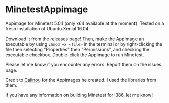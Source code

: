 # MinetestAppimage

Appimage for Minetest 5.0.1 (only x64 available at the moment). Tested on a fresh installation of Ubuntu Xenial 16.04.

Download it from the releases page! Then, make the AppImage an executable by using `chmod +x <file>` in the terminal or by right-clicking the file then selecting "Properties" then "Permissions", and checking the executable checkbox. Double-click the AppImage to run Minetest.

Please let me know if you encounter any errors. Report them on the issues page.

Credit to [Calinou](https://forum.minetest.net/memberlist.php?mode=viewprofile&u=194) for the Appimages he created. I used the libraries from them.

If you have any information on building Minetest for i386, let me know!
